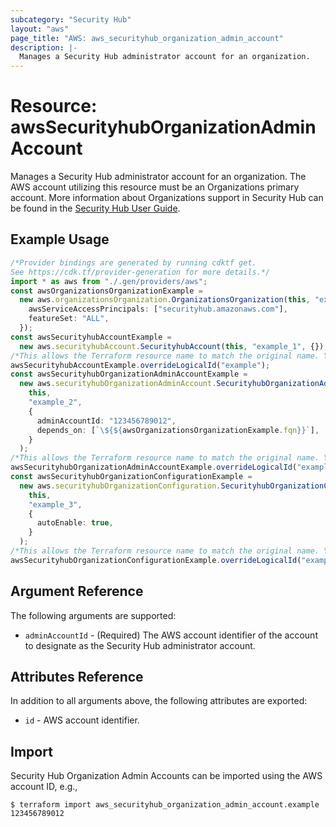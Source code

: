 ```yaml
---
subcategory: "Security Hub"
layout: "aws"
page_title: "AWS: aws_securityhub_organization_admin_account"
description: |-
  Manages a Security Hub administrator account for an organization.
---
```


# Resource: awsSecurityhubOrganizationAdminAccount

Manages a Security Hub administrator account for an organization. The AWS account utilizing this resource must be an Organizations primary account. More information about Organizations support in Security Hub can be found in the [Security Hub User Guide](https://docs.aws.amazon.com/securityhub/latest/userguide/designate-orgs-admin-account.html).

## Example Usage

```typescript
/*Provider bindings are generated by running cdktf get.
See https://cdk.tf/provider-generation for more details.*/
import * as aws from "./.gen/providers/aws";
const awsOrganizationsOrganizationExample =
  new aws.organizationsOrganization.OrganizationsOrganization(this, "example", {
    awsServiceAccessPrincipals: ["securityhub.amazonaws.com"],
    featureSet: "ALL",
  });
const awsSecurityhubAccountExample =
  new aws.securityhubAccount.SecurityhubAccount(this, "example_1", {});
/*This allows the Terraform resource name to match the original name. You can remove the call if you don't need them to match.*/
awsSecurityhubAccountExample.overrideLogicalId("example");
const awsSecurityhubOrganizationAdminAccountExample =
  new aws.securityhubOrganizationAdminAccount.SecurityhubOrganizationAdminAccount(
    this,
    "example_2",
    {
      adminAccountId: "123456789012",
      depends_on: [`\${${awsOrganizationsOrganizationExample.fqn}}`],
    }
  );
/*This allows the Terraform resource name to match the original name. You can remove the call if you don't need them to match.*/
awsSecurityhubOrganizationAdminAccountExample.overrideLogicalId("example");
const awsSecurityhubOrganizationConfigurationExample =
  new aws.securityhubOrganizationConfiguration.SecurityhubOrganizationConfiguration(
    this,
    "example_3",
    {
      autoEnable: true,
    }
  );
/*This allows the Terraform resource name to match the original name. You can remove the call if you don't need them to match.*/
awsSecurityhubOrganizationConfigurationExample.overrideLogicalId("example");

```

## Argument Reference

The following arguments are supported:

* `adminAccountId` - (Required) The AWS account identifier of the account to designate as the Security Hub administrator account.

## Attributes Reference

In addition to all arguments above, the following attributes are exported:

* `id` - AWS account identifier.

## Import

Security Hub Organization Admin Accounts can be imported using the AWS account ID, e.g.,

```console
$ terraform import aws_securityhub_organization_admin_account.example 123456789012
```
